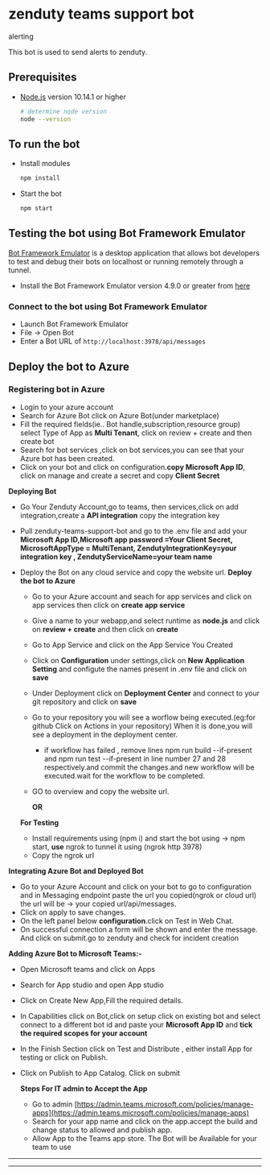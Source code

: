 # zenduty teams support bot

alerting

This bot is used to send alerts to zenduty.


## Prerequisites

- [Node.js](https://nodejs.org) version 10.14.1 or higher

    ```bash
    # determine node version
    node --version
    ```

## To run the bot

- Install modules

    ```bash
    npm install
    ```

- Start the bot

    ```bash
    npm start
    ```

## Testing the bot using Bot Framework Emulator

[Bot Framework Emulator](https://github.com/microsoft/botframework-emulator) is a desktop application that allows bot developers to test and debug their bots on localhost or running remotely through a tunnel.

- Install the Bot Framework Emulator version 4.9.0 or greater from [here](https://github.com/Microsoft/BotFramework-Emulator/releases)

### Connect to the bot using Bot Framework Emulator

- Launch Bot Framework Emulator
- File -> Open Bot
- Enter a Bot URL of `http://localhost:3978/api/messages`


## Deploy the bot to Azure


### Registering bot in Azure



* Login to your azure account 
* Search for Azure Bot click on Azure Bot(under marketplace)
* Fill the required fields(ie.. Bot handle,subscription,resource group) select Type of App as **Multi Tenant**, click on review + create and then create bot 
* Search for bot services ,click on bot services,you can see that your Azure bot has been created.
* Click on your bot and click on configuration.**copy Microsoft App ID**, click on manage and create a secret and copy **Client Secret**



**Deploying Bot**


* Go Your Zenduty Account,go to teams, then services,click on add integration,create a **API integration** copy the  integration key 
* Pull zenduty-teams-support-bot and go to the .env file and add your **Microsoft App ID,Microsoft app password =Your Client Secret, MicrosoftAppType = MultiTenant, ZendutyIntegrationKey=your integration key , ZendutyServiceName=your team name**
* Deploy the Bot on any cloud service and copy the website url. 
    **Deploy the bot to Azure**
    * Go to your Azure account and seach for app services and click on app services then click on **create app service** 
    * Give a name to your webapp,and select runtime as **node.js** and click on **review + create** and then click on **create**
    * Go to App Service and click on the App Service You Created 
    * Click on **Configuration** under settings,click on **New Application Setting** and configute the names present in .env file  and click on **save**
    * Under Deployment click on **Deployment Center**  and connect to your git repository and click on **save**
    * Go to your repository you will see a worflow being executed.(eg:for github Click on Actions in your repository) When it is done,you will see a deployment in the deployment center.
        * if workflow has failed , remove lines  npm run build --if-present and npm run test --if-present in line number 27 and 28 respectively.and commit the changes.and new workflow will be executed.wait for the workflow to be completed.
    * GO to overview and copy the website url.


     	**OR**


    **For Testing**

    * Install requirements using (npm i) and start the bot using ->  npm start, **use** ngrok to tunnel it using (ngrok http 3978)
    * Copy the ngrok url 

**Integrating  Azure Bot and Deployed Bot**



* Go to your Azure Account and click on your bot to go to configuration and in Messaging endpoint paste the url you copied(ngrok or cloud url) the url will be ->  your copied url/api/messages.
* Click on apply to save changes.
* On the  left panel below **configuration**.click on Test in Web Chat.
* On successful connection a form will be shown and enter the message. And click on submit.go to zenduty and check for incident creation 


      

**Adding Azure Bot to Microsoft Teams:-**



* Open Microsoft teams and click on Apps 
* Search for App studio and open App studio 
* Click on  Create New App,Fill the required details.
* In Capabilities click on Bot,click on setup click on existing bot and select connect to a  different bot id and paste your  **Microsoft App ID** and **tick the required scopes for your account**
* In the Finish Section click on Test and Distribute , either install App for testing or click on Publish.
* Click on Publish to App Catalog. Click on submit 

  

    **Steps For IT admin to Accept the App**




    * Go to admin [https://admin.teams.microsoft.com/policies/manage-apps](https://admin.teams.microsoft.com/policies/manage-apps)  
    * Search for your app name and click on the app.accept the build and change status to allowed and publish app. 
    * Allow App to the Teams app store. The Bot will be Available  for your team to use 

     


**   **

**      **


